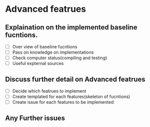# Advanced featrues

## Explaination on the implemented baseline fucntions.
- [ ] Over view of baseline fucntions
- [ ] Pass on knowledge on implementations
- [ ] Check computer status(compiling and testing)
- [ ] Useful expternal sources

## Discuss further detail on Advanced featrues
- [ ] Decide which featrues to implement
- [ ] Create templated for each features(skeleton of fucntions)
- [ ] Create issue for each features to be implemented

## Any Further issues
